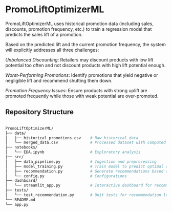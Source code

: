 # PromoLiftOptimizerML
PromoLiftOptimizerML uses historical promotion data (including sales, discounts, promotion frequency, etc.) to train a regression model that predicts the sales lift of a promotion.

Based on the predicted lift and the current promotion frequency, the system will explicitly addresses all three challenges:

*Unbalanced Discounting*: Retailers may discount products with low lift potential too often and not discount products with high lift potential enough.

*Worst-Performing Promotions*: Identify promotions that yield negative or negligible lift and recommend shutting them down.

*Promotion Frequency Issues*: Ensure products with strong uplift are promoted frequently while those with weak potential are over-promoted.


## Repository Structure
```bash

PromoLiftOptimizerML/
├── data/
│   ├── historical_promotions.csv    # Raw historical data
│   └── merged_data.csv              # Processed dataset with computed metrics
├── notebooks/
│   └── EDA.ipynb                    # Exploratory analysis
├── src/
│   ├── data_pipeline.py             # Ingestion and preprocessing
│   ├── model_training.py            # Train model to predict optimal discount and frequency (and lift)
│   ├── recommendation.py            # Generate recommendations based on model predictions vs. current values
│   └── config.py                    # Configurations
├── dashboard/
│   └── streamlit_app.py             # Interactive dashboard for recommendations
├── tests/
│   └── test_recommendation.py       # Unit tests for recommendation logic
└── README.md
└── app.py